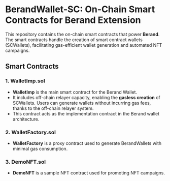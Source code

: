 # BerandWallet-SC: On-Chain Smart Contracts for Berand Extension

This repository contains the on-chain smart contracts that power **Berand**. The smart contracts handle the creation of smart contract wallets (SCWallets), facilitating gas-efficient wallet generation and automated NFT campaigns.

## Smart Contracts

### 1. WalletImp.sol
- **WalletImp** is the main smart contract for the Berand Wallet.
- It includes off-chain relayer capacity, enabling the **gasless creation** of SCWallets. Users can generate wallets without incurring gas fees, thanks to the off-chain relayer system.
- This contract acts as the implementation contract in the Berand wallet architecture. 

### 2. WalletFactory.sol
- **WalletFactory** is a proxy contract used to generate BerandWallets with minimal gas consumption.

### 3. DemoNFT.sol
- **DemoNFT** is a sample NFT contract used for promoting NFT campaigns.
